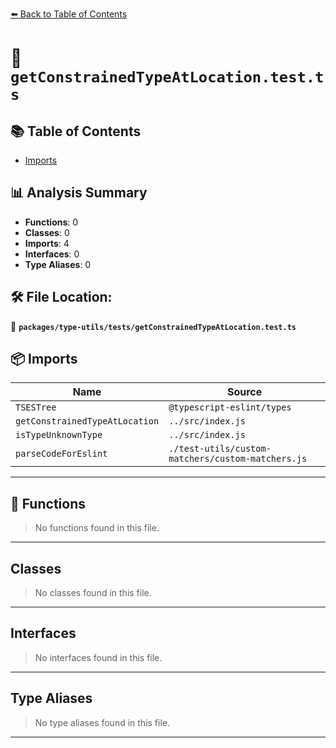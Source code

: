 [⬅️ Back to Table of Contents](../../../index.md)

# 📄 `getConstrainedTypeAtLocation.test.ts`

## 📚 Table of Contents

- [Imports](#imports)

## 📊 Analysis Summary

- **Functions**: 0
- **Classes**: 0
- **Imports**: 4
- **Interfaces**: 0
- **Type Aliases**: 0

## 🛠️ File Location:
📂 **`packages/type-utils/tests/getConstrainedTypeAtLocation.test.ts`**

## 📦 Imports

| Name | Source |
|------|--------|
| `TSESTree` | `@typescript-eslint/types` |
| `getConstrainedTypeAtLocation` | `../src/index.js` |
| `isTypeUnknownType` | `../src/index.js` |
| `parseCodeForEslint` | `./test-utils/custom-matchers/custom-matchers.js` |


---

## 🔧 Functions

> No functions found in this file.


---

## Classes

> No classes found in this file.


---

## Interfaces

> No interfaces found in this file.


---

## Type Aliases

> No type aliases found in this file.


---